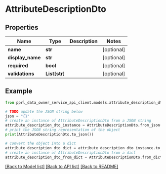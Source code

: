 # AttributeDescriptionDto


## Properties

Name | Type | Description | Notes
------------ | ------------- | ------------- | -------------
**name** | **str** |  | [optional] 
**display_name** | **str** |  | [optional] 
**required** | **bool** |  | [optional] 
**validations** | **List[str]** |  | [optional] 

## Example

```python
from pprl_data_owner_service_api_client.models.attribute_description_dto import AttributeDescriptionDto

# TODO update the JSON string below
json = "{}"
# create an instance of AttributeDescriptionDto from a JSON string
attribute_description_dto_instance = AttributeDescriptionDto.from_json(json)
# print the JSON string representation of the object
print(AttributeDescriptionDto.to_json())

# convert the object into a dict
attribute_description_dto_dict = attribute_description_dto_instance.to_dict()
# create an instance of AttributeDescriptionDto from a dict
attribute_description_dto_from_dict = AttributeDescriptionDto.from_dict(attribute_description_dto_dict)
```
[[Back to Model list]](../README.md#documentation-for-models) [[Back to API list]](../README.md#documentation-for-api-endpoints) [[Back to README]](../README.md)


